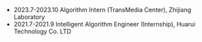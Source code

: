 - 2023.7-2023.10 Algorithm Intern (TransMedia Center), Zhijiang Laboratory
- 2021.7-2021.9 Intelligent Algorithm Engineer (Internship), Huarui Technology Co. LTD
